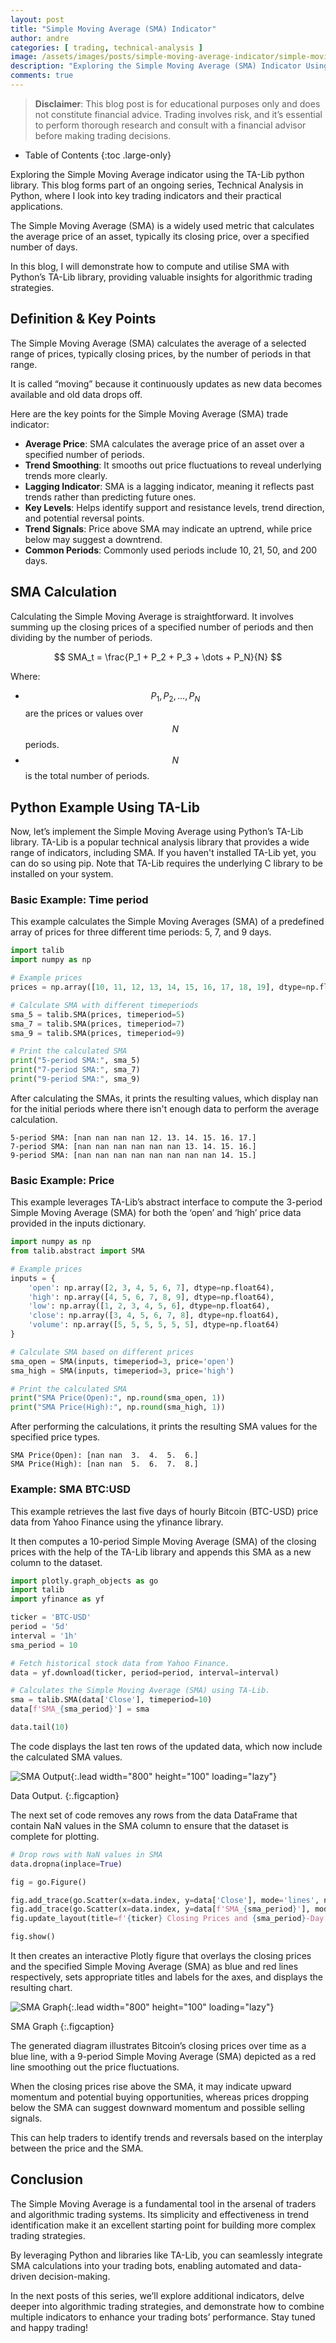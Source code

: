 ```yaml
---
layout: post
title: "Simple Moving Average (SMA) Indicator"
author: andre
categories: [ trading, technical-analysis ]
image: /assets/images/posts/simple-moving-average-indicator/simple-moving-average.png
description: "Exploring the Simple Moving Average (SMA) Indicator Using the Python TA-Lib Library"
comments: true
---
```


> **Disclaimer**: This blog post is for educational purposes only and does not constitute financial advice. Trading involves risk, and it’s essential to perform thorough research and consult with a financial advisor before making trading decisions.

- Table of Contents
{:toc .large-only}

Exploring the Simple Moving Average indicator using the TA-Lib python library. This blog forms part of an ongoing series, Technical Analysis in Python, where I look into key trading indicators and their practical applications.

The Simple Moving Average (SMA) is a widely used metric that calculates the average price of an asset, typically its closing price, over a specified number of days.

In this blog, I will demonstrate how to compute and utilise SMA with Python’s TA-Lib library, providing valuable insights for algorithmic trading strategies.

## Definition & Key Points
The Simple Moving Average (SMA) calculates the average of a selected range of prices, typically closing prices, by the number of periods in that range.

It is called “moving” because it continuously updates as new data becomes available and old data drops off.

Here are the key points for the Simple Moving Average (SMA) trade indicator:

* **Average Price**: SMA calculates the average price of an asset over a specified number of periods.
* **Trend Smoothing**: It smooths out price fluctuations to reveal underlying trends more clearly.
* **Lagging Indicator**: SMA is a lagging indicator, meaning it reflects past trends rather than predicting future ones.
* **Key Levels**: Helps identify support and resistance levels, trend direction, and potential reversal points.
* **Trend Signals**: Price above SMA may indicate an uptrend, while price below may suggest a downtrend.
* **Common Periods**: Commonly used periods include 10, 21, 50, and 200 days.


## SMA Calculation
Calculating the Simple Moving Average is straightforward. It involves summing up the closing prices of a specified number of periods and then dividing by the number of periods.

$$
SMA_t = \frac{P_1 + P_2 + P_3 + \dots + P_N}{N}
$$

Where:

* $$ P_1, P_2, \dots, P_N $$ are the prices or values over $$ N $$ periods.  
* $$ N $$ is the total number of periods.


## Python Example Using TA-Lib
Now, let’s implement the Simple Moving Average using Python’s TA-Lib library. TA-Lib is a popular technical analysis library that provides a wide range of indicators, including SMA. If you haven't installed TA-Lib yet, you can do so using pip. Note that TA-Lib requires the underlying C library to be installed on your system.

### Basic Example: Time period
This example calculates the Simple Moving Averages (SMA) of a predefined array of prices for three different time periods: 5, 7, and 9 days.

```python
import talib
import numpy as np

# Example prices
prices = np.array([10, 11, 12, 13, 14, 15, 16, 17, 18, 19], dtype=np.float64)

# Calculate SMA with different timeperiods
sma_5 = talib.SMA(prices, timeperiod=5)
sma_7 = talib.SMA(prices, timeperiod=7)
sma_9 = talib.SMA(prices, timeperiod=9)

# Print the calculated SMA
print("5-period SMA:", sma_5)
print("7-period SMA:", sma_7)
print("9-period SMA:", sma_9)
```

After calculating the SMAs, it prints the resulting values, which display nan for the initial periods where there isn't enough data to perform the average calculation.

```
5-period SMA: [nan nan nan nan 12. 13. 14. 15. 16. 17.]
7-period SMA: [nan nan nan nan nan nan 13. 14. 15. 16.]
9-period SMA: [nan nan nan nan nan nan nan nan 14. 15.]
```

### Basic Example: Price
This example leverages TA-Lib’s abstract interface to compute the 3-period Simple Moving Average (SMA) for both the ‘open’ and ‘high’ price data provided in the inputs dictionary.

```python
import numpy as np
from talib.abstract import SMA

# Example prices
inputs = {
    'open': np.array([2, 3, 4, 5, 6, 7], dtype=np.float64),
    'high': np.array([4, 5, 6, 7, 8, 9], dtype=np.float64),
    'low': np.array([1, 2, 3, 4, 5, 6], dtype=np.float64),
    'close': np.array([3, 4, 5, 6, 7, 8], dtype=np.float64),
    'volume': np.array([5, 5, 5, 5, 5, 5], dtype=np.float64)
}

# Calculate SMA based on different prices
sma_open = SMA(inputs, timeperiod=3, price='open')
sma_high = SMA(inputs, timeperiod=3, price='high')

# Print the calculated SMA
print("SMA Price(Open):", np.round(sma_open, 1))
print("SMA Price(High):", np.round(sma_high, 1))
```

After performing the calculations, it prints the resulting SMA values for the specified price types.

```
SMA Price(Open): [nan nan  3.  4.  5.  6.]
SMA Price(High): [nan nan  5.  6.  7.  8.]
```

### Example: SMA BTC:USD
This example retrieves the last five days of hourly Bitcoin (BTC-USD) price data from Yahoo Finance using the yfinance library.

It then computes a 10-period Simple Moving Average (SMA) of the closing prices with the help of the TA-Lib library and appends this SMA as a new column to the dataset.

```python
import plotly.graph_objects as go
import talib
import yfinance as yf

ticker = 'BTC-USD'
period = '5d'      
interval = '1h'     
sma_period = 10     

# Fetch historical stock data from Yahoo Finance.
data = yf.download(ticker, period=period, interval=interval)

# Calculates the Simple Moving Average (SMA) using TA-Lib.    
sma = talib.SMA(data['Close'], timeperiod=10)
data[f'SMA_{sma_period}'] = sma

data.tail(10)
```

The code displays the last ten rows of the updated data, which now include the calculated SMA values.

![SMA Output](/assets/images/posts/simple-moving-average-indicator/output.png){:.lead width="800" height="100" loading="lazy"}

Data Output.
{:.figcaption}

The next set of code removes any rows from the data DataFrame that contain NaN values in the SMA column to ensure that the dataset is complete for plotting.

```python
# Drop rows with NaN values in SMA
data.dropna(inplace=True)

fig = go.Figure()

fig.add_trace(go.Scatter(x=data.index, y=data['Close'], mode='lines', name='Closing Prices', line=dict(color='blue')))
fig.add_trace(go.Scatter(x=data.index, y=data[f'SMA_{sma_period}'], mode='lines', name=f'SMA {sma_period}', line=dict(color='red')))
fig.update_layout(title=f'{ticker} Closing Prices and {sma_period}-Day SMA', xaxis_title='Date', yaxis_title='Price ($)', legend=dict(x=0, y=1), hovermode='x unified')

fig.show()
```

It then creates an interactive Plotly figure that overlays the closing prices and the specified Simple Moving Average (SMA) as blue and red lines respectively, sets appropriate titles and labels for the axes, and displays the resulting chart.

![SMA Graph](/assets/images/posts/simple-moving-average-indicator/graph.png){:.lead width="800" height="100" loading="lazy"}

SMA Graph
{:.figcaption}

The generated diagram illustrates Bitcoin’s closing prices over time as a blue line, with a 9-period Simple Moving Average (SMA) depicted as a red line smoothing out the price fluctuations.

When the closing prices rise above the SMA, it may indicate upward momentum and potential buying opportunities, whereas prices dropping below the SMA can suggest downward momentum and possible selling signals.

This can help traders to identify trends and reversals based on the interplay between the price and the SMA.



## Conclusion
The Simple Moving Average is a fundamental tool in the arsenal of traders and algorithmic trading systems. Its simplicity and effectiveness in trend identification make it an excellent starting point for building more complex trading strategies.

By leveraging Python and libraries like TA-Lib, you can seamlessly integrate SMA calculations into your trading bots, enabling automated and data-driven decision-making.

In the next posts of this series, we’ll explore additional indicators, delve deeper into algorithmic trading strategies, and demonstrate how to combine multiple indicators to enhance your trading bots’ performance. Stay tuned and happy trading!
